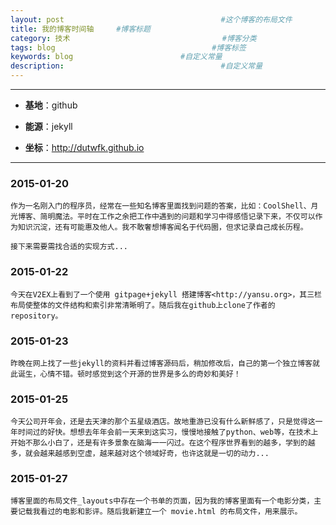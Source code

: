 ```yaml
---
layout: post                                   #这个博客的布局文件
title: 我的博客时间轴     #博客标题
category: 技术                                  #博客分类
tags: blog                                   #博客标签
keywords: blog                        #自定义常量
description:                                   #自定义常量
---
```


***

* **基地**：github

* **能源**：jekyll

* **坐标**：<http://dutwfk.github.io>

***

### 2015-01-20

	作为一名刚入门的程序员，经常在一些知名博客里面找到问题的答案，比如：CoolShell、月光博客、简明魔法。平时在工作之余把工作中遇到的问题和学习中得感悟记录下来，不仅可以作为知识沉淀，还有可能惠及他人。我不敢奢想博客闻名于代码圈，但求记录自己成长历程。

	接下来需要需找合适的实现方式...

### 2015-01-22

	今天在V2EX上看到了一个使用 gitpage+jekyll 搭建博客<http://yansu.org>，其三栏布局使整体的文件结构和索引非常清晰明了。随后我在github上clone了作者的repository。

### 2015-01-23

	昨晚在网上找了一些jekyll的资料并看过博客源码后，稍加修改后，自己的第一个独立博客就此诞生，心情不错。顿时感觉到这个开源的世界是多么的奇妙和美好！

### 2015-01-25

	今天公司开年会，还是去天津的那个五星级酒店。故地重游已没有什么新鲜感了，只是觉得这一年时间过的好快。想想去年年会前一天来到这实习，慢慢地接触了python、web等，在技术上开始不那么小白了，还是有许多景象在脑海一一闪过。在这个程序世界看到的越多，学到的越多，就会越来越感到空虚，越来越对这个领域好奇，也许这就是一切的动力...

### 2015-01-27
	博客里面的布局文件_layouts中存在一个书单的页面，因为我的博客里面有一个电影分类，主要记载我看过的电影和影评。随后我新建立一个 movie.html 的布局文件，用来展示。